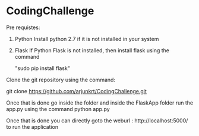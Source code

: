 # CodingChallenge

Pre requistes:
1. Python
   Install python 2.7 if it is not installed in your system

2. Flask
   If Python Flask is not installed, then install  flask using the command

    "sudo pip install flask"

Clone the git repository using the command:

git clone https://github.com/arjunkrt/CodingChallenge.git

Once that is done go inside the folder and inside the FlaskApp folder run the app.py
using the command python app.py

Once that is done you can directly goto the weburl : http://localhost:5000/ to run the application
